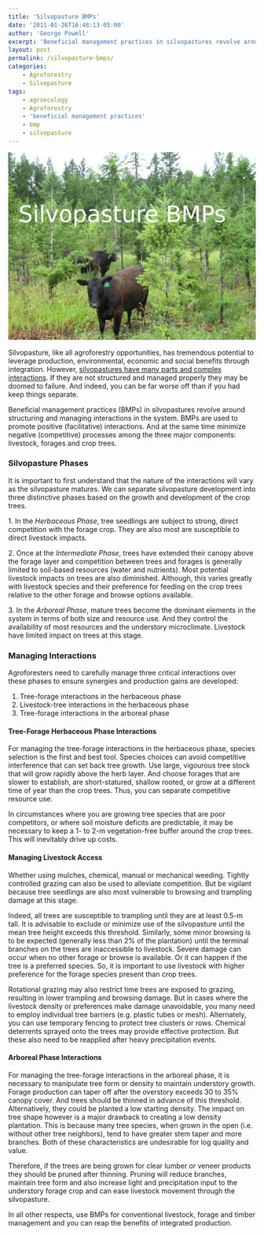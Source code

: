 ```yaml
---
title: 'Silvopasture BMPs'
date: '2011-01-26T16:48:13-05:00'
author: 'George Powell'
excerpt: 'Beneficial management practices in silvopastures revolve around structuring and managing the system to promote positive (facilitative) interactions and minimize negative (competitive) processes between the three major components: livestock, forages and crop trees.'
layout: post
permalink: /silvopasture-bmps/
categories:
    - Agroforestry
    - Silvopasture
tags:
    - agroecology
    - Agroforestry
    - 'beneficial management practices'
    - bmp
    - silvopasture
---
```

![Silvopasture BMP](/assets/images/Silvopasture-BMPs-768x580.jpg)

Silvopasture, like all agroforestry opportunities, has tremendous potential to leverage production, environmental, economic and social benefits through integration. However, [silvopastures have many parts and complex interactions](https://agforinsight.com/disadvantages-of-agroforestry-complexity/). If they are not structured and managed properly they may be doomed to failure. And indeed, you can be far worse off than if you had keep things separate.

Beneficial management practices (BMPs) in silvopastures revolve around structuring and managing interactions in the system. BMPs are used to promote positive (facilitative) interactions. And at the same time minimize negative (competitive) processes among the three major components: livestock, forages and crop trees.

### Silvopasture Phases

It is important to first understand that the nature of the interactions will vary as the silvopasture matures. We can separate silvopasture development into three distinctive phases based on the growth and development of the crop trees.

1\. In the *Herbaceous Phase*, tree seedlings are subject to strong, direct competition with the forage crop. They are also most are susceptible to direct livestock impacts.

2\. Once at the *Intermediate Phase*, trees have extended their canopy above the forage layer and competition between trees and forages is generally limited to soil-based resources (water and nutrients). Most potential livestock impacts on trees are also diminished. Although, this varies greatly with livestock species and their preference for feeding on the crop trees relative to the other forage and browse options available.

3\. In the *Arboreal Phase*, mature trees become the dominant elements in the system in terms of both size and resource use. And they control the availability of most resources and the understory microclimate. Livestock have limited impact on trees at this stage.

### Managing Interactions

Agroforesters need to carefully manage three critical interactions over these phases to ensure synergies and production gains are developed:

1. Tree-forage interactions in the herbaceous phase
2. Livestock-tree interactions in the herbaceous phase
3. Tree-forage interactions in the arboreal phase

#### Tree-Forage Herbaceous Phase Interactions

For managing the tree-forage interactions in the herbaceous phase, species selection is the first and best tool. Species choices can avoid competitive interference that can set back tree growth. Use large, vigourous tree stock that will grow rapidly above the herb layer. And choose forages that are slower to establish, are short-statured, shallow rooted, or grow at a different time of year than the crop trees. Thus, you can separate competitive resource use.

In circumstances where you are growing tree species that are poor competitors, or where soil moisture deficits are predictable, it may be necessary to keep a 1- to 2-m vegetation-free buffer around the crop trees. This will inevitably drive up costs.

#### Managing Livestock Access

Whether using mulches, chemical, manual or mechanical weeding. Tightly controlled grazing can also be used to alleviate competition. But be vigilant because tree seedlings are also most vulnerable to browsing and trampling damage at this stage.

Indeed, all trees are susceptible to trampling until they are at least 0.5-m tall. It is advisable to exclude or minimize use of the silvopasture until the mean tree height exceeds this threshold. Similarly, some minor browsing is to be expected (generally less than 2% of the plantation) until the terminal branches on the trees are inaccessible to livestock. Severe damage can occur when no other forage or browse is available. Or it can happen if the tree is a preferred species. So, it is important to use livestock with higher preference for the forage species present than crop trees.

Rotational grazing may also restrict time trees are exposed to grazing, resulting in lower trampling and browsing damage. But in cases where the livestock density or preferences make damage unavoidable, you many need to employ individual tree barriers (e.g. plastic tubes or mesh). Alternately, you can use temporary fencing to protect tree clusters or rows. Chemical deterrents sprayed onto the trees may provide effective protection. But these also need to be reapplied after heavy precipitation events.

#### Arboreal Phase Interactions

For managing the tree-forage interactions in the arboreal phase, it is necessary to manipulate tree form or density to maintain understory growth. Forage production can taper off after the overstory exceeds 30 to 35% canopy cover. And trees should be thinned in advance of this threshold. Alternatively, they could be planted a low starting density. The impact on tree shape however is a major drawback to creating a low density plantation. This is because many tree species, when grown in the open (i.e. without other tree neighbors), tend to have greater stem taper and more branches. Both of these characteristics are undesirable for log quality and value.

Therefore, if the trees are being grown for clear lumber or veneer products they should be pruned after thinning. Pruning will reduce branches, maintain tree form and also increase light and precipitation input to the understory forage crop and can ease livestock movement through the silvopasture.

In all other respects, use BMPs for conventional livestock, forage and timber management and you can reap the benefits of integrated production.
